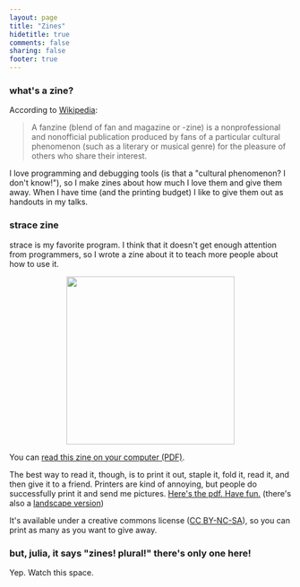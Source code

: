 ```yaml
---
layout: page
title: "Zines"
hidetitle: true
comments: false
sharing: false
footer: true
---
```


### what's a zine?

According to [Wikipedia](https://en.wikipedia.org/wiki/Fanzine):

> A fanzine (blend of fan and magazine or -zine) is a nonprofessional and
> nonofficial publication produced by fans of a particular cultural phenomenon
> (such as a literary or musical genre) for the pleasure of others who share
> their interest.

I love programming and debugging tools (is that a "cultural phenomenon? I
don't know!"), so I make zines about how much I love them and give them away.
When I have time (and the printing budget) I like to give them out as handouts
in my talks.

### strace zine

strace is my favorite program. I think that it doesn't get enough attention
from programmers, so I wrote a zine about it to teach more people about how to
use it.

<div align="center">
<a href="http://jvns.ca/strace-zine-portrait.pdf">
<img src="/images/strace_zine.png" height="300px">
</a>
</div>

 You can [read this zine on your computer (PDF)](http://jvns.ca/strace-zine-unfolded.pdf).

The best way to read it, though, is to print it out, staple it, fold it, read it, and then give it to a friend. Printers are kind of annoying, but people do successfully print it and send me pictures. [Here's the pdf. Have fun.](/strace-zine-portrait.pdf) (there's also a [landscape version](/strace-zine-landscape.pdf))

It's available under a creative commons license 
([CC BY-NC-SA](https://creativecommons.org/licenses/by-nc-sa/4.0/)), so you can print as
many as you want to give away.


### but, julia, it says "zines! plural!" there's only one here!

Yep. Watch this space.